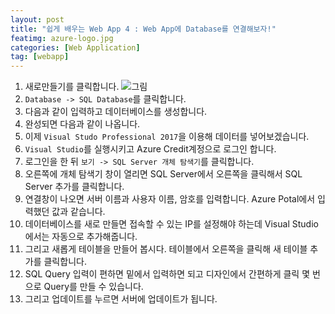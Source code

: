 ```yaml
---
layout: post
title: "쉽게 배우는 Web App 4 : Web App에 Database를 연결해보자!"
featimg: azure-logo.jpg
categories: [Web Application]
tag: [webapp]
---
```


1. 새로만들기를 클릭합니다.
![그림](https://azureforbeginner.blob.core.windows.net/images/login_success.png)
2. `Database -> SQL Database`를 클릭합니다.
3. 다음과 같이 입력하고 데이터베이스를 생성합니다.
4. 완성되면 다음과 같이 나옵니다.
5. 이제 `Visual Studo Professional 2017`을 이용해 데이터를 넣어보겠습니다.
6. `Visual Studio`를 실행시키고 Azure Credit계정으로 로그인 합니다.
7. 로그인을 한 뒤 `보기 -> SQL Server 개체 탐색기`를 클릭합니다.
8. 오른쪽에 개체 탐색기 창이 열리면 SQL Server에서 오른쪽을 클릭해서 SQL Server 추가를 클릭합니다.
9. 연결창이 나오면 서버 이름과 사용자 이름, 암호를 입력합니다. Azure Potal에서 입력했던 값과 같습니다.
10. 데이터베이스를 새로 만들면 접속할 수 있는 IP를 설정해야 하는데 Visual Studio에서는 자동으로 추가해줍니다.
11. 그리고 새롭게 테이블을 만들어 봅시다. 테이블에서 오른쪽을 클릭해 새 테이블 추가를 클릭합니다.
12. SQL Query 입력이 편하면 밑에서 입력하면 되고 디자인에서 간편하게 클릭 몇 번으로 Query를 만들 수 있습니다.
13. 그리고 업데이트를 누르면 서버에 업데이트가 됩니다.
